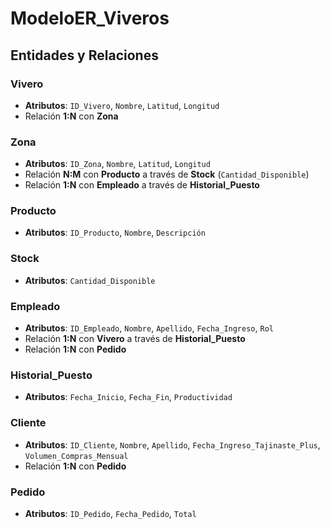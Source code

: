 # ModeloER_Viveros

## Entidades y Relaciones

### Vivero
- **Atributos**: `ID_Vivero`, `Nombre`, `Latitud`, `Longitud`
- Relación **1:N** con **Zona**

### Zona
- **Atributos**: `ID_Zona`, `Nombre`, `Latitud`, `Longitud`
- Relación **N:M** con **Producto** a través de **Stock** (`Cantidad_Disponible`)
- Relación **1:N** con **Empleado** a través de **Historial_Puesto**

### Producto
- **Atributos**: `ID_Producto`, `Nombre`, `Descripción`

### Stock
- **Atributos**: `Cantidad_Disponible`

### Empleado
- **Atributos**: `ID_Empleado`, `Nombre`, `Apellido`, `Fecha_Ingreso`, `Rol`
- Relación **1:N** con **Vivero** a través de **Historial_Puesto**
- Relación **1:N** con **Pedido**

### Historial_Puesto
- **Atributos**: `Fecha_Inicio`, `Fecha_Fin`, `Productividad`

### Cliente
- **Atributos**: `ID_Cliente`, `Nombre`, `Apellido`, `Fecha_Ingreso_Tajinaste_Plus`, `Volumen_Compras_Mensual`
- Relación **1:N** con **Pedido**

### Pedido
- **Atributos**: `ID_Pedido`, `Fecha_Pedido`, `Total`
